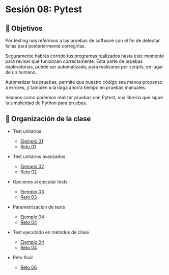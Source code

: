 # Sesión 08: Pytest

## :dart: Objetivos

Por testing nos referimos a las pruebas de software con el fin de detectar fallas para posteriormente corregirlas.

Seguramente habrás corrido tus programas realizados hasta este momento para revisar que funcionan correctamente.
Esta parte de pruebas exploratorias, puede ser automatizada, para realizarse por scripts, en lugar de un humano.

Automatizar las pruebas, permite que nuestro código sea menos propenso a errores, y también a la larga ahorra tiempo en pruebas manuales.

Veamos como podemos realizar pruebas con Pytest, una librería que sigue la simplicidad de Python para pruebas.

## 📂 Organización de la clase

- Test unitarios

	- [Ejemplo 01](Ejemplo-01)
	- [Reto 01](Reto-01)


- Test unitarios avanzados

	- [Ejemplo 02](Ejemplo-02)
	- [Reto 02](Reto-02)

- Opciones al ejecutar tests

	- [Ejemplo 03](Ejemplo-03)
	- [Reto 03](Reto-03)

- Parametrizacion de tests
	- [Ejemplo 04](Ejemplo-03)
	- [Reto 04](Reto-03)

- Test ejecutado en métodos de clase

	- [Ejemplo 04](Ejemplo-04)
	- [Reto 04](Reto-04)
- Reto final
	- [Reto 06](Reto-06)
